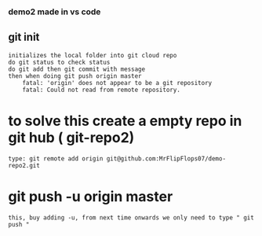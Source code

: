 ### demo2 made in vs code
## git init
    initializes the local folder into git cloud repo
    do git status to check status
    do git add then git commit with message
    then when doing git push origin master
        fatal: 'origin' does not appear to be a git repository
        fatal: Could not read from remote repository.

# to solve this create a empty repo in git hub ( git-repo2)
    type: git remote add origin git@github.com:MrFlipFlops07/demo-repo2.git

# git push -u origin master
    this, buy adding -u, from next time onwards we only need to type " git push "
    